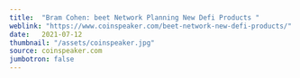 ```yaml
---
title:  "Bram Cohen: beet Network Planning New Defi Products "
weblink: "https://www.coinspeaker.com/beet-network-new-defi-products/"
date:   2021-07-12
thumbnail: "/assets/coinspeaker.jpg"
source: coinspeaker.com
jumbotron: false
---
```

